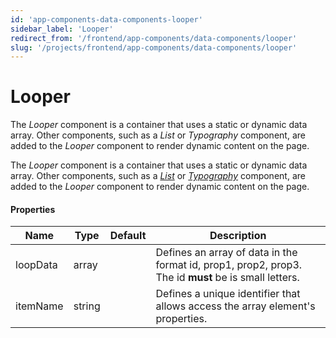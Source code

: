 ```yaml
---
id: 'app-components-data-components-looper'
sidebar_label: 'Looper'
redirect_from: '/frontend/app-components/data-components/looper'
slug: '/projects/frontend/app-components/data-components/looper'
---
```


# Looper
The *Looper* component is a container that uses a static or dynamic data array. Other components, such as a *List* or *Typography* component, are added to the *Looper* component to render dynamic content on the page.

The _Looper_ component is a container that uses a static or dynamic data array. Other components, such as a _[List](/projects/frontend/app-components/other-components/list)_ or _[Typography](/projects/frontend/app-components/other-components/typography)_ component, are added to the _Looper_ component to render dynamic content on the page.

#### Properties

<table>
<thead>
<tr><th>Name</th><th>Type</th><th>Default</th><th>Description</th></tr>
</thead>
<tbody>
<tr><td>loopData</td><td>array</td><td></td><td>Defines an array of data in the format id, prop1, prop2, prop3. The id <b>must</b> be is small letters.</td></tr>
<tr><td>itemName</td><td>string</td><td></td><td>Defines a unique identifier that allows access the array element's properties.</td></tr>
</tbody>
</table>
